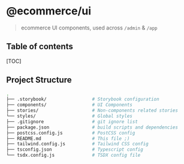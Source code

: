 # @ecommerce/ui

> ecommerce UI components, used across `/admin` & `/app`

## Table of contents

[TOC]

## Project Structure

```bash
.
├── .storybook/                 # Storybook configuration
├── components/                 # UI Components
├── stories/                    # Non-components related stories
└── styles/                     # Global styles
├── .gitignore                  # git ignore list
├── package.json                # build scripts and dependencies
├── postcss.config.js           # PostCSS config
├── README.md                   # This file ;)
├── tailwind.config.js          # Tailwind CSS config
├── tsconfig.json               # Typescript config
└── tsdx.config.js              # TSDX config file
```
